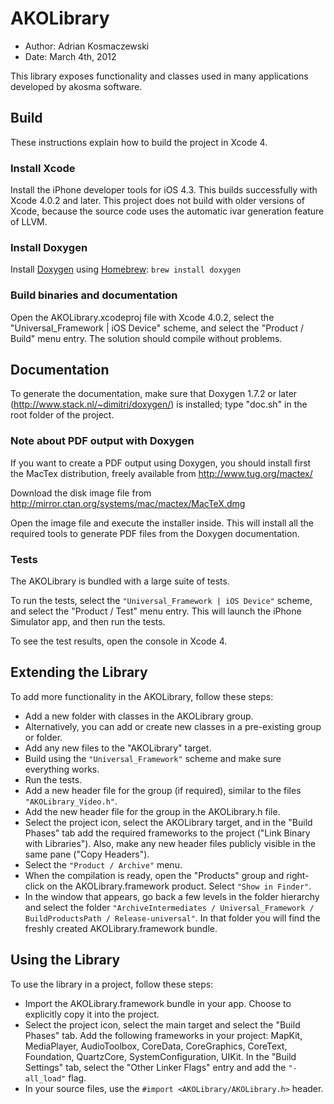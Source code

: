 AKOLibrary
==========

- Author: Adrian Kosmaczewski
- Date: March 4th, 2012

This library exposes functionality and classes used in many applications
developed by akosma software.

Build
-----

These instructions explain how to build the project in Xcode 4.

### Install Xcode

Install the iPhone developer tools for iOS 4.3. This builds successfully
with Xcode 4.0.2 and later. This project does not build with older
versions of Xcode, because the source code uses the automatic ivar
generation feature of LLVM.

### Install Doxygen

Install [Doxygen](http://doxygen.org/) using
[Homebrew](http://mxcl.github.com/homebrew/): `brew install doxygen`

### Build binaries and documentation

Open the AKOLibrary.xcodeproj file with Xcode 4.0.2, select the
"Universal_Framework | iOS Device" scheme, and select the "Product /
Build" menu entry. The solution should compile without problems.

Documentation
-------------

To generate the documentation, make sure that Doxygen 1.7.2 or later
(<http://www.stack.nl/~dimitri/doxygen/>) is installed; type "doc.sh" in
the root folder of the project.

### Note about PDF output with Doxygen

If you want to create a PDF output using Doxygen, you should install
first the MacTex distribution, freely available from
<http://www.tug.org/mactex/>

Download the disk image file from
<http://mirror.ctan.org/systems/mac/mactex/MacTeX.dmg>

Open the image file and execute the installer inside. This will install
all the  required tools to generate PDF files from the Doxygen
documentation.

### Tests

The AKOLibrary is bundled with a large suite of tests. 

To run the tests, select the `"Universal_Framework | iOS Device"` scheme,
and select  the "Product / Test" menu entry. This will launch the iPhone
Simulator app, and then run the tests.

To see the test results, open the console in Xcode 4.

Extending the Library
---------------------

To add more functionality in the AKOLibrary, follow these steps:

- Add a new folder with classes in the AKOLibrary group.
- Alternatively, you can add or create new classes in a pre-existing
  group or folder.
- Add any new files to the "AKOLibrary" target.
- Build using the `"Universal_Framework"` scheme and make sure everything
  works.
- Run the tests.
- Add a new header file for the group (if required), similar to the
  files `"AKOLibrary_Video.h"`.
- Add the new header file for the group in the AKOLibrary.h file.
- Select the project icon, select the AKOLibrary target, and in the
  "Build Phases" tab add the required frameworks to the project ("Link
  Binary with Libraries"). Also, make any new header files publicly
  visible in the same pane ("Copy Headers").
- Select the `"Product / Archive"` menu.
- When the compilation is ready, open the "Products" group and
  right-click on the AKOLibrary.framework product. Select `"Show in
  Finder"`.
- In the window that appears, go back a few levels in the folder
  hierarchy and select the folder `"ArchiveIntermediates /
  Universal_Framework / BuildProductsPath / Release-universal"`. In that
  folder you will find the freshly created AKOLibrary.framework bundle.

Using the Library
-----------------

To use the library in a project, follow these steps:

- Import the AKOLibrary.framework bundle in your app. Choose to
  explicitly copy it into the project.
- Select the project icon, select the main target and select the "Build
  Phases" tab. Add the following frameworks in your project: MapKit,
  MediaPlayer, AudioToolbox, CoreData, CoreGraphics, CoreText,
  Foundation, QuartzCore, SystemConfiguration, UIKit. In the "Build
  Settings" tab, select the "Other Linker Flags" entry and add the
  `"-all_load"` flag.
- In your source files, use the `#import <AKOLibrary/AKOLibrary.h>`
  header.

